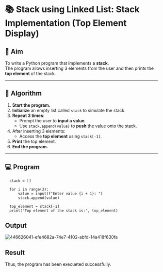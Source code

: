 # 📚 Stack using Linked List: Stack Implementation (Top Element Display)

## 🎯 Aim

To write a Python program that implements a **stack**.  
The program allows inserting 3 elements from the user and then prints the **top element** of the stack.

---

## 🧠 Algorithm

1. **Start the program.**
2. **Initialize** an empty list called `stack` to simulate the stack.
3. **Repeat 3 times**:
   - Prompt the user to **input a value**.
   - Use `stack.append(value)` to **push** the value onto the stack.
4. After inserting 3 elements:
   - Access the **top element** using `stack[-1]`.
5. **Print** the top element.
6. **End the program.**

---

## 💻 Program
```
  stack = []
  
  for i in range(3):
      value = input(f"Enter value {i + 1}: ")
      stack.append(value) 
  
  top_element = stack[-1]
  print("Top element of the stack is:", top_element)
```
## Output
![446626041-efe4682a-74e7-4102-abfd-14a418f630fa](https://github.com/user-attachments/assets/286ea581-6cf5-4220-a351-08ff52c78f6f)
## Result
Thus, the program has been execueted successfully.
